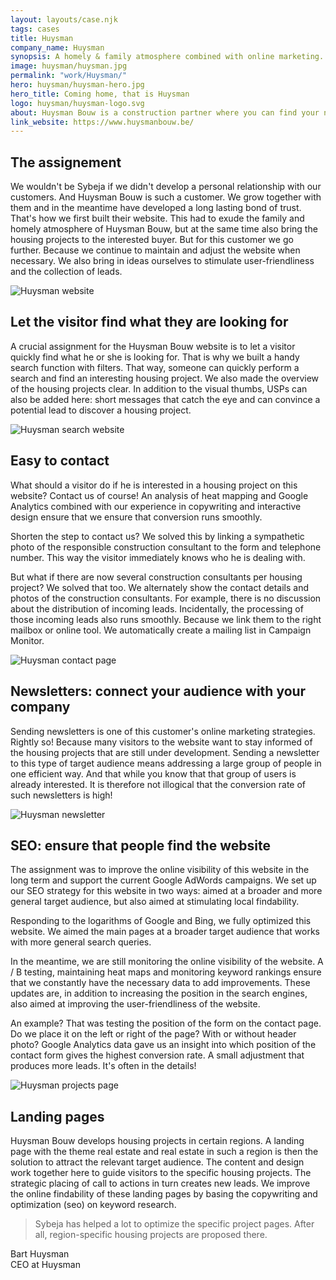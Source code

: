 ```yaml
---
layout: layouts/case.njk
tags: cases
title: Huysman
company_name: Huysman
synopsis: A homely & family atmosphere combined with online marketing. No problem for Sybeja.
image: huysman/huysman.jpg
permalink: "work/Huysman/"
hero: huysman/huysman-hero.jpg
hero_title: Coming home, that is Huysman
logo: huysman/huysman-logo.svg
about: Huysman Bouw is a construction partner where you can find your new home with confidence, whether it is a house or apartment. And this tailor-made for a fair price. They mainly work in East and West Flanders, where they operate at strategically chosen locations. The core of Huysman Bouw is tailor-made, fair price, high-quality finish and personal contact.
link_website: https://www.huysmanbouw.be/
---
```


## The assignement

We wouldn't be Sybeja if we didn't develop a personal relationship with our customers. And Huysman Bouw is such a customer. We grow together with them and in the meantime have developed a long lasting bond of trust. That's how we first built their website. This had to exude the family and homely atmosphere of Huysman Bouw, but at the same time also bring the housing projects to the interested buyer. But for this customer we go further. Because we continue to maintain and adjust the website when necessary. We also bring in ideas ourselves to stimulate user-friendliness and the collection of leads.

![Huysman website](../../static/images/cases/huysman/huysman-website.jpg)


## Let the visitor find what they are looking for

A crucial assignment for the Huysman Bouw website is to let a visitor quickly find what he or she is looking for. That is why we built a handy search function with filters. That way, someone can quickly perform a search and find an interesting housing project. We also made the overview of the housing projects clear. In addition to the visual thumbs, USPs can also be added here: short messages that catch the eye and can convince a potential lead to discover a housing project.

![Huysman search website](../../static/images/cases/huysman/huysman-search.jpg)

## Easy to contact

What should a visitor do if he is interested in a housing project on this website? Contact us of course! An analysis of heat mapping and Google Analytics combined with our experience in copywriting and interactive design ensure that we ensure that conversion runs smoothly.

Shorten the step to contact us? We solved this by linking a sympathetic photo of the responsible construction consultant to the form and telephone number. This way the visitor immediately knows who he is dealing with.

But what if there are now several construction consultants per housing project? We solved that too. We alternately show the contact details and photos of the construction consultants. For example, there is no discussion about the distribution of incoming leads. Incidentally, the processing of those incoming leads also runs smoothly. Because we link them to the right mailbox or online tool. We automatically create a mailing list in Campaign Monitor.

![Huysman contact page](../../static/images/cases/huysman/huysman-contactpage.jpg)

## Newsletters: connect your audience with your company

Sending newsletters is one of this customer's online marketing strategies. Rightly so! Because many visitors to the website want to stay informed of the housing projects that are still under development. Sending a newsletter to this type of target audience means addressing a large group of people in one efficient way. And that while you know that that group of users is already interested. It is therefore not illogical that the conversion rate of such newsletters is high!

![Huysman newsletter](../../static/images/cases/huysman/huysman-newsletter.png)

## SEO: ensure that people find the website

The assignment was to improve the online visibility of this website in the long term and support the current Google AdWords campaigns. We set up our SEO strategy for this website in two ways: aimed at a broader and more general target audience, but also aimed at stimulating local findability.

Responding to the logarithms of Google and Bing, we fully optimized this website. We aimed the main pages at a broader target audience that works with more general search queries.

In the meantime, we are still monitoring the online visibility of the website. A / B testing, maintaining heat maps and monitoring keyword rankings ensure that we constantly have the necessary data to add improvements. These updates are, in addition to increasing the position in the search engines, also aimed at improving the user-friendliness of the website.

An example? That was testing the position of the form on the contact page. Do we place it on the left or right of the page? With or without header photo? Google Analytics data gave us an insight into which position of the contact form gives the highest conversion rate. A small adjustment that produces more leads. It's often in the details!

![Huysman projects page](../../static/images/cases/huysman/huysman-projects.jpg)

## Landing pages

Huysman Bouw develops housing projects in certain regions. A landing page with the theme real estate and real estate in such a region is then the solution to attract the relevant target audience. The content and design work together here to guide visitors to the specific housing projects. The strategic placing of call to actions in turn creates new leads. We improve the online findability of these landing pages by basing the copywriting and optimization (seo) on keyword research.

> Sybeja has helped a lot to optimize the specific project pages. After all, region-specific housing projects are proposed there.

Bart Huysman <br>
CEO at Huysman